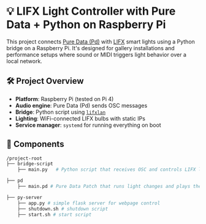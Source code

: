 # 💡 LIFX Light Controller with Pure Data + Python on Raspberry Pi

This project connects [Pure Data (Pd)](https://puredata.info/) with [LIFX](https://www.lifx.com/) smart lights using a Python bridge on a Raspberry Pi. It's designed for gallery installations and performance setups where sound or MIDI triggers light behavior over a local network.

## 🛠️ Project Overview

- **Platform**: Raspberry Pi (tested on Pi 4)
- **Audio engine**: Pure Data (Pd) sends OSC messages
- **Bridge**: Python script using [`lifxlan`](https://github.com/mclarkk/lifxlan)
- **Lighting**: WiFi-connected LIFX bulbs with static IPs
- **Service manager**: `systemd` for running everything on boot

## 🧩 Components

```bash
/project-root
├── bridge-script
    ├── main.py   # Python script that receives OSC and controls LIFX lights

├── pd
    ├── main.pd # Pure Data Patch that runs light changes and plays the audio over HIFIberry

├── py-server
    ├── app.py # simple flask server for webpage control
    ├── shutdown.sh # shutdown script
    ├── start.sh # start script

```
